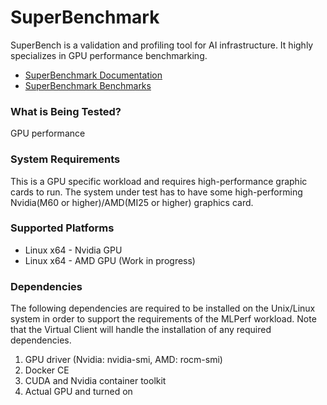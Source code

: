 ﻿# SuperBenchmark
SuperBench is a validation and profiling tool for AI infrastructure. It highly specializes in GPU performance benchmarking.
* [SuperBenchmark Documentation](https://microsoft.github.io/superbenchmark/docs/introduction)  
* [SuperBenchmark Benchmarks](https://microsoft.github.io/superbenchmark/docs/user-tutorial/benchmarks/micro-benchmarks)

### What is Being Tested?
GPU performance

### System Requirements
This is a GPU specific workload and requires high-performance graphic cards to run. The system under test has to have some high-performing Nvidia(M60 or higher)/AMD(MI25 or higher) graphics card.

### Supported Platforms
* Linux x64 - Nvidia GPU
* Linux x64 - AMD GPU (Work in progress)

### Dependencies
The following dependencies are required to be installed on the Unix/Linux system in order to support the requirements
of the MLPerf workload. Note that the Virtual Client will handle the installation of any required dependencies.
1. GPU driver (Nvidia: nvidia-smi, AMD: rocm-smi)
2. Docker CE
3. CUDA and Nvidia container toolkit
4. Actual GPU and turned on


